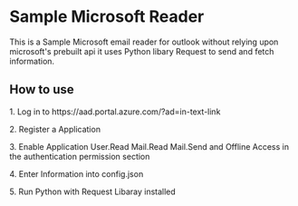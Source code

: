 <h1>Sample Microsoft Reader</h1>
<p>This is a Sample Microsoft email reader for outlook without relying upon microsoft's prebuilt api
 it uses Python libary Request to send and fetch information.
</p>


<h2>How to use</h2>
<p>1. Log in to https://aad.portal.azure.com/?ad=in-text-link</p>
<p>2. Register a Application </p>
<p>3. Enable Application User.Read Mail.Read Mail.Send and Offline Access in the authentication permission section</p>
<p>4. Enter Information into config.json </p>
<p>5. Run Python with Request Libaray installed </p>
